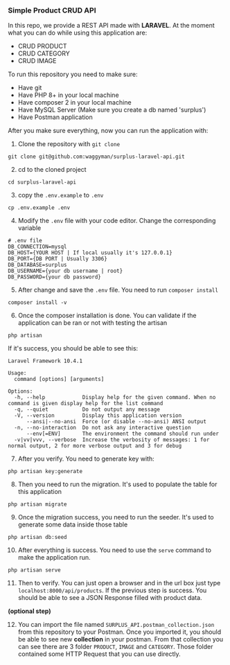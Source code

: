 ### Simple Product CRUD API
In this repo, we provide a REST API made with **LARAVEL**. At the moment what you can do while using this application are:
- CRUD PRODUCT
- CRUD CATEGORY
- CRUD IMAGE

To run this repository you need to make sure:
- Have git
- Have PHP 8+ in your local machine
- Have composer 2 in your local machine
- Have MySQL Server (Make sure you create a db named 'surplus')
- Have Postman application

After you make sure everything, now you can run the application with:
1. Clone the repository with `git clone`
```shell
git clone git@github.com:waggyman/surplus-laravel-api.git
```
2. cd to the cloned project
```shell
cd surplus-laravel-api
```
3. copy the `.env.example` to `.env`
```shell
cp .env.example .env
```
4. Modify the `.env` file with your code editor. Change the corresponding variable
```shell
# .env file
DB_CONNECTION=mysql
DB_HOST={YOUR HOST | If local usually it's 127.0.0.1}
DB_PORT={DB PORT | Usually 3306}
DB_DATABASE=surplus
DB_USERNAME={your db username | root}
DB_PASSWORD={your db password}
```
5. After change and save the `.env` file. You need to run `composer install`
```shell
composer install -v
```
6. Once the composer installation is done. You can validate if the application can be ran or not with testing the artisan
```shell
php artisan
```
If it's success, you should be able to see this:
```shell
Laravel Framework 10.4.1

Usage:
  command [options] [arguments]

Options:
  -h, --help            Display help for the given command. When no command is given display help for the list command
  -q, --quiet           Do not output any message
  -V, --version         Display this application version
      --ansi|--no-ansi  Force (or disable --no-ansi) ANSI output
  -n, --no-interaction  Do not ask any interactive question
      --env[=ENV]       The environment the command should run under
  -v|vv|vvv, --verbose  Increase the verbosity of messages: 1 for normal output, 2 for more verbose output and 3 for debug
```

7. After you verify. You need to generate key with:
```shell
php artisan key:generate
```

8. Then you need to run the migration. It's used to populate the table for this application
```shell
php artisan migrate
```

9. Once the migration success, you need to run the seeder. It's used to generate some data inside those table
```shell
php artisan db:seed
```

10. After everything is success. You need to use the `serve` command to make the application run.
```shell
php artisan serve
```

11. Then to verify. You can just open a browser and in the url box just type `localhost:8000/api/products`. If the previous step is success. You should be able to see a JSON Response filled with product data.

**(optional step)**

12. You can import the file named `SURPLUS_API.postman_collection.json` from this repository to your Postman. Once you imported it, you should be able to see new **collection** in your postman. From that collection you can see there are 3 folder `PRODUCT`, `IMAGE` and `CATEGORY`. Those folder contained some HTTP Request that you can use directly.